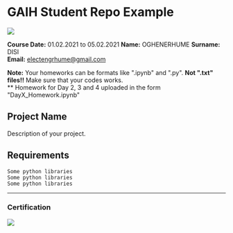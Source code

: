 # GAIH Student Repo Example
![](img/logo.png)

**Course Date:** 01.02.2021  to 05.02.2021
**Name:** OGHENERHUME
**Surname:** DISI  
**Email:** electengrhume@gmail.com  

**Note:** Your homeworks can be formats like ".ipynb" and ".py". **Not ".txt" files!!** Make sure that your codes works.  
** Homework for Day 2, 3 and 4 uploaded in the form "DayX_Homework.ipynb"

## Project Name
Description of your project.

## Requirements
```
Some python libraries
Some python libraries
Some python libraries
```
---

### Certification
![](img/certificate_ex.png)

